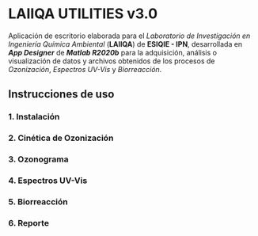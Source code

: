 # LAIIQA UTILITIES v3.0

Aplicación de escritorio elaborada para el _Laboratorio de Investigación en Ingeniería Química Ambiental_ (**LAIIQA**) de **ESIQIE - IPN**, desarrollada en **_App Designer_** de **_Matlab R2020b_** para la adquisición, análisis o visualización de datos y archivos obtenidos de los procesos de _Ozonización_, _Espectros UV-Vis_ y _Biorreacción_.

## Instrucciones de uso
### 1. Instalación
### 2. Cinética de Ozonización
### 3. Ozonograma
### 4. Espectros UV-Vis
### 5. Biorreacción
### 6. Reporte
